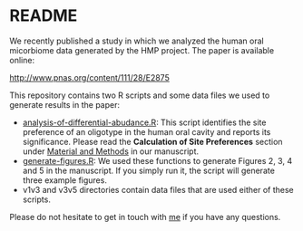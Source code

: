 README
===================

We recently published a study in which we analyzed the human oral micorbiome data generated by the HMP project. The paper is available online:

http://www.pnas.org/content/111/28/E2875

This repository contains two R scripts and some data files we used to generate results in the paper:

- [analysis-of-differential-abudance.R](https://github.com/meren/hmp-oral-microbiota/blob/master/analysis-of-differential-abudance.R): This script identifies the site preference of an oligotype in the human oral cavity and reports its significance. Please read the __Calculation of Site Preferences__ section under [Material and Methods](http://www.pnas.org/content/111/28/E2875.full#sec-18) in our manuscript.
- [generate-figures.R](https://github.com/meren/hmp-oral-microbiota/blob/master/generate-figures.R): We used these functions to generate Figures 2, 3, 4 and 5 in the manuscript. If you simply run it, the script will generate three example figures.
- v1v3 and v3v5 directories contain data files that are used either of these scripts.



Please do not hesitate to get in touch with [me](http://meren.org) if you have any questions.
